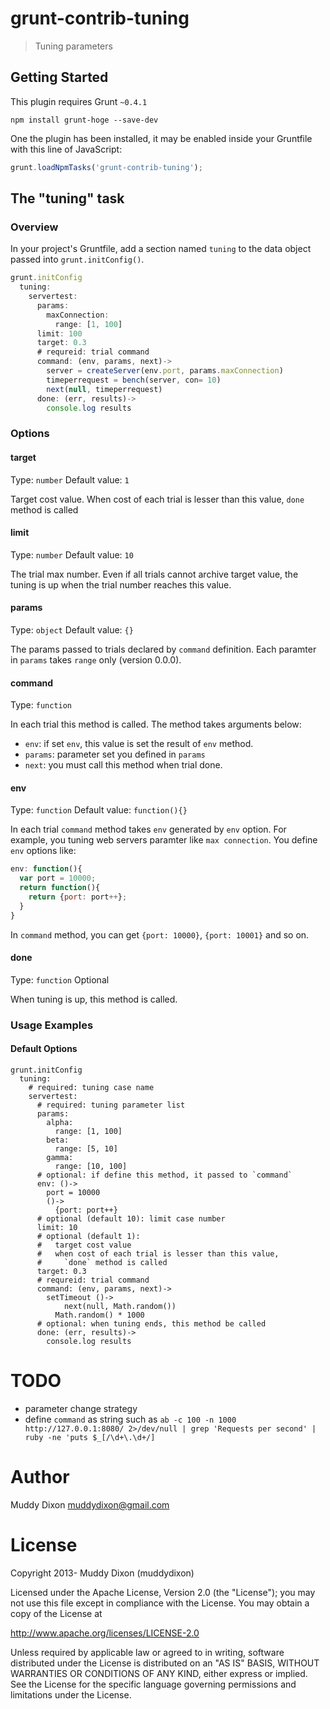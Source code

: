 # grunt-contrib-tuning

> Tuning parameters

## Getting Started

This plugin requires Grunt `~0.4.1`

```shell
npm install grunt-hoge --save-dev
```

One the plugin has been installed, it may be enabled inside your Gruntfile with this line of JavaScript:

```js
grunt.loadNpmTasks('grunt-contrib-tuning');
```

## The "tuning" task

### Overview
In your project's Gruntfile, add a section named `tuning` to the data object passed into `grunt.initConfig()`.

```javascript
grunt.initConfig 
  tuning:
    servertest: 
      params: 
        maxConnection:
          range: [1, 100]
      limit: 100
      target: 0.3
      # requreid: trial command
      command: (env, params, next)->
        server = createServer(env.port, params.maxConnection)
        timeperrequest = bench(server, con= 10) 
        next(null, timeperrequest)
      done: (err, results)-> 
        console.log results
```

### Options

#### target

Type: `number`
Default value: `1`

Target cost value.
When cost of each trial is lesser than this value, `done` method is called

#### limit

Type: `number`
Default value: `10`

The trial max number.
Even if all trials cannot archive target value, the tuning is up when the trial number reaches this value.

#### params

Type: `object`
Default value: `{}`

The params passed to trials declared by `command` definition.
Each paramter in `params` takes `range` only (version 0.0.0).

#### command

Type: `function`

In each trial this method is called.
The method takes arguments below:

* `env`: if set `env`, this value is set the result of `env` method.
* `params`: parameter set you defined in `params`
* `next`: you must call this method when trial done.

#### env

Type: `function`
Default value: `function(){}`

In each trial `command` method takes `env` generated by `env` option.
For example, you tuning web servers paramter like `max connection`.
You define `env` options like:

```javascript
env: function(){
  var port = 10000;
  return function(){
    return {port: port++};
  }
}
```

In `command` method, you can get `{port: 10000}`, `{port: 10001}` and so on.

#### done
Type: `function`
Optional

When tuning is up, this method is called.


### Usage Examples

#### Default Options

```
grunt.initConfig 
  tuning:
    # required: tuning case name
    servertest: 
      # required: tuning parameter list
      params: 
        alpha:
          range: [1, 100]
        beta:
          range: [5, 10]
        gamma:
          range: [10, 100]
      # optional: if define this method, it passed to `command`
      env: ()->
        port = 10000
        ()->
          {port: port++}
      # optional (default 10): limit case number            
      limit: 10
      # optional (default 1):
      #   target cost value
      #   when cost of each trial is lesser than this value,
      #     `done` method is called
      target: 0.3
      # requreid: trial command
      command: (env, params, next)->
        setTimeout ()->
            next(null, Math.random())
          Math.random() * 1000
      # optional: when tuning ends, this method be called 
      done: (err, results)-> 
        console.log results
```


# TODO

* parameter change strategy
* define `command` as string such as `ab -c 100 -n 1000 http://127.0.0.1:8080/ 2>/dev/null | grep 'Requests per second' | ruby -ne 'puts $_[/\d+\.\d+/]`

# Author

Muddy Dixon muddydixon@gmail.com

# License

Copyright 2013- Muddy Dixon (muddydixon)

Licensed under the Apache License, Version 2.0 (the "License"); you may not use this file except in compliance with the License. You may obtain a copy of the License at

http://www.apache.org/licenses/LICENSE-2.0

Unless required by applicable law or agreed to in writing, software distributed under the License is distributed on an "AS IS" BASIS, WITHOUT WARRANTIES OR CONDITIONS OF ANY KIND, either express or implied. See the License for the specific language governing permissions and limitations under the License.

